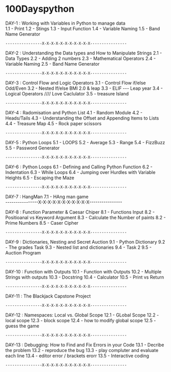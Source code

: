# 100Dayspython

DAY-1 : Working with Variables in Python to manage data  
 1.1 - Print
1.2 - Stings
1.3 - Input Function
1.4 - Variable Naming
1.5 - Band Name Generator

    ----------------X-X-X-X-X-X-X-X-X-X-X----------------

DAY-2 : Understanding the Data types and How to Manipulate Strings
2.1 - Data Types
2.2 - Adding 2 numbers
2.3 - Mathematical Operators
2.4 - Variable Naming
2.5 - Band Name Generator

    ----------------X-X-X-X-X-X-X-X-X-X-X----------------

DAY-3 : Control Flow and Logic Operators
3.1 - Control Flow if/else Odd/Even
3.2 - Nested If/else BMI 2.0 & leap
3.3 - ELIF --- Leap year
3.4 - Logical Operators //// Love Caclulator
3.5 - treasure Island

    ----------------X-X-X-X-X-X-X-X-X-X-X----------------

DAY-4 : Radomisation and Python List
4.1 - Random Module
4.2 - Heads/Tails
4.3 - Understanding the Offset and Appending Items to Lists
4.4 - Treasure Map
4.5 - Rock paper scissors

    ----------------X-X-X-X-X-X-X-X-X-X-X----------------

DAY-5 : Python Loops
5.1 - LOOPS
5.2 - Average
5.3 - Range
5.4 - FizzBuzz
5.5 - Password Generator

    ----------------X-X-X-X-X-X-X-X-X-X-X----------------

DAY-6 : Python Loops
6.1 - Defining and Calling Python Function
6.2 - Indentation
6.3 - While Loops
6.4 - Jumping over Hurdles with Variable Heights
6.5 - Escaping the Maze

    ----------------X-X-X-X-X-X-X-X-X-X-X----------------

DAY-7 : HangMan
7.1 - HAng man game  
 ----------------X-X-X-X-X-X-X-X-X-X-X----------------

DAY-8 : Function Parameter & Caesar Chiper
8.1 - Functions Input
8.2 - Positioanal vs Keyword Argument
8.3 - Calculate the Number of paints
8.2 - Prime Numbers
8.5 - Caser Cipher

    ----------------X-X-X-X-X-X-X-X-X-X-X----------------

DAY-9 : Dictionaries, Nesting and Secret Auction
9.1 - Python Dictionary
9.2 - The grades Task
9.3 - Nested list and dictionaries
9.4 - Task 2
9.5 - Auction Program

    ----------------X-X-X-X-X-X-X-X-X-X-X----------------

DAY-10 : Function with Outputs
10.1 - Function with Outputs
10.2 - Multiple Strings with outputs
10.3 - Docstring
10.4 - Calculator
10.5 - Print vs Return

    ----------------X-X-X-X-X-X-X-X-X-X-X----------------

DAY-11 : The Blackjack Capstone Project

    ----------------X-X-X-X-X-X-X-X-X-X-X----------------

DAY-12 : Namespaces: Local vs. Global Scope
12.1 - GLobal Scope
12.2 - local scope
12.3 - block scope
12.4 - how to modify global scope
12.5 - guess the game

    ----------------X-X-X-X-X-X-X-X-X-X-X----------------

DAY-13 : Debugging: How to Find and Fix Errors in your Code
13.1 - Decribe the problem
13.2 - reproduce the bug
13.3 - play compluter and evaluate each line
13.4 - editor error / brackets erorr
13.5 - Interactive coding

    ----------------X-X-X-X-X-X-X-X-X-X-X----------------
